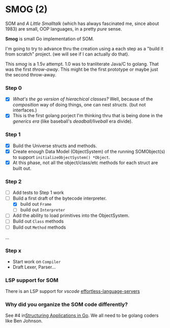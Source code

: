 # SMOG (2)

SOM and _A Little Smalltalk_ (which has always fascinated me, since about 1983) are small, OOP languages, in a pretty _pure_ sense.

**Smog** is small Go implementation of SOM.

I'm going to try to advance thru the creation using a each step as a "build it from scratch" project. (we will see if I can actually do that).

This _smog_ is a 1.5v attempt. 1.0 was to tranliterate Java/C to golang. That was the first _throw-away_. This might be the first prototype or maybe just the second throw-away.


### Step 0

- [x] _What's the go version of hierachical classes?_ Well, because of the _composition_ way of doing things, one can nest _structs_. (but not interfaces.)
- [x] This is the first golang porject I'm thinking thru that is being done in the <smirk> _generics era_ (like baseball's _deadball/liveball_ era divide).

### Step 1

- [x] Build the Universe structs and methods.
- [x] Create enough Data Model (ObjectSystem) of the running SOMObject(s) to support `initializeObjectSystem() *Object`.
- [x] At this phase, not all the object/class/etc methods for each struct are built out.

### Step 2

- [ ] Add tests to Step 1 work
- [ ] Build a first draft of the bytecode interpreter.
  - [x] build out `Frame`
  - [ ] build out `Interpreter`
- [ ] Add the ability to load primitives into the ObjectSystem.
- [ ] Build out `Class` methods
- [ ] Build out `Method` methods

...

### Step x

- Start work on `Compiler`
- Draft Lexer, Parser...


### LSP support for SOM

There is an LSP support for _vscode_ [effortless-language-servers](https://marketplace.visualstudio.com/items?itemName=MetaConcProject.effortless-language-servers)

### Why did you organize the SOM code differently?

See #4 in[Structuring Applications in Go](https://www.gobeyond.dev/structuring-applications/).
We all need to be golang coders like Ben Johnson.
